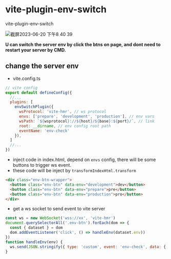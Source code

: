 # vite-plugin-env-switch

vite-plugin-env-switch

![截屏2023-06-20 下午8 40 39](https://github.com/PengBoUESTC/vite-plugin-env-switch/assets/57180744/d7fe11f8-4661-462f-aa7f-01006e55f55e)

**U can switch the server env by click the btns on page, and dont need to restart your server by CMD.**

## change the server env 

- vite.config.ts
```javascript
// vite config 
export default defineConfig({
  //...
  plugins: [
    envSwitchPlugin({
      wsProtocol: 'vite-hmr', // ws protocol
      envs: ['prepare', 'development', 'production'], // env vars
      wsPath: `${wsprotocol}://${host}/${base}:${port}/`, // link
      root: __dirname, // env config root path
      eventName: 'env-check'
    }),
  ]
  //...
})
```

- inject code in index.html, depend on `envs` config, there will be some buttons to trigger ws event.
- these code will be inject by `transformIndexHtml.transform`
```html
<div class="env-btn-wrapper">
  <button class="env-btn" data-env="development">dev</button>
  <button class="env-btn" data-env="prepare">pre</button>
  <button class="env-btn" data-env="production">pro</button>
</div>
```

- get a ws socket to send event to vite server

```javascript
const ws = new WebSocket('wss://xx', 'vite-hmr')
document.querySelectorAll('.env-btn').forEach(dom => {
  const { dataset } = dom
  dom.addEventListener('click', () => handleEnv(dataset.env))
})
function handleEnv(env) {
  ws.send(JSON.stringify({ type: 'custom', event: 'env-check', data: { env } }))
}
```